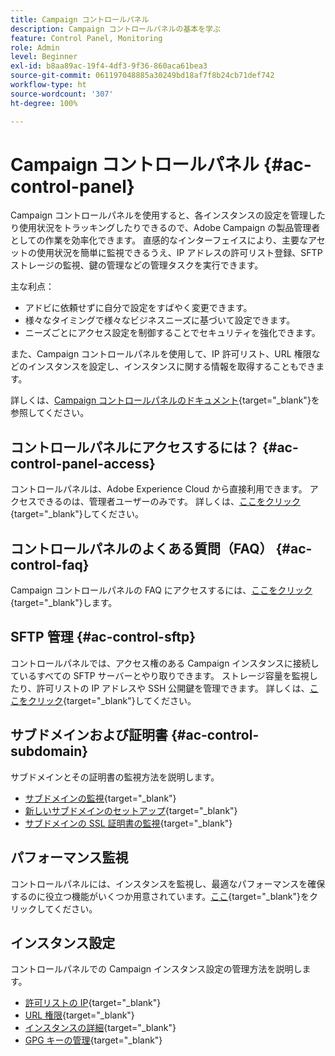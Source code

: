 ```yaml
---
title: Campaign コントロールパネル
description: Campaign コントロールパネルの基本を学ぶ
feature: Control Panel, Monitoring
role: Admin
level: Beginner
exl-id: b8aa89ac-19f4-4df3-9f36-860aca61bea3
source-git-commit: 061197048885a30249bd18af7f8b24cb71def742
workflow-type: ht
source-wordcount: '307'
ht-degree: 100%

---
```


# Campaign コントロールパネル {#ac-control-panel}

Campaign コントロールパネルを使用すると、各インスタンスの設定を管理したり使用状況をトラッキングしたりできるので、Adobe Campaign の製品管理者としての作業を効率化できます。 直感的なインターフェイスにより、主要なアセットの使用状況を簡単に監視できるうえ、IP アドレスの許可リスト登録、SFTP ストレージの監視、鍵の管理などの管理タスクを実行できます。

主な利点：

* アドビに依頼せずに自分で設定をすばやく変更できます。
* 様々なタイミングで様々なビジネスニーズに基づいて設定できます。
* ニーズごとにアクセス設定を制御することでセキュリティを強化できます。

また、Campaign コントロールパネルを使用して、IP 許可リスト、URL 権限などのインスタンスを設定し、インスタンスに関する情報を取得することもできます。

詳しくは、[Campaign コントロールパネルのドキュメント](https://experienceleague.adobe.com/docs/control-panel/using/control-panel-home.html?lang=ja){target="_blank"}を参照してください。

## コントロールパネルにアクセスするには？ {#ac-control-panel-access}

コントロールパネルは、Adobe Experience Cloud から直接利用できます。 アクセスできるのは、管理者ユーザーのみです。 詳しくは、[ここをクリック](https://experienceleague.adobe.com/docs/control-panel/using/discover-control-panel/accessing-control-panel.html?lang=ja){target="_blank"}してください。

## コントロールパネルのよくある質問（FAQ） {#ac-control-faq}

Campaign コントロールパネルの FAQ にアクセスするには、[ここをクリック](https://experienceleague.adobe.com/docs/control-panel/using/faq.html?lang=ja#control-panel){target="_blank"}します。

## SFTP 管理 {#ac-control-sftp}

コントロールパネルでは、アクセス権のある Campaign インスタンスに接続しているすべての SFTP サーバーとやり取りできます。 ストレージ容量を監視したり、許可リストの IP アドレスや SSH 公開鍵を管理できます。 詳しくは、[ここをクリック](https://experienceleague.adobe.com/docs/control-panel/using/sftp-management/about-sftp-management.html?lang=ja#sftp-management){target="_blank"}してください。

## サブドメインおよび証明書 {#ac-control-subdomain}

サブドメインとその証明書の監視方法を説明します。

* [サブドメインの監視](https://experienceleague.adobe.com/docs/control-panel/using/subdomains-and-certificates/monitoring-subdomains.html?lang=ja){target="_blank"}
* [新しいサブドメインのセットアップ](https://experienceleague.adobe.com/docs/control-panel/using/subdomains-and-certificates/setting-up-new-subdomain.html?lang=ja){target="_blank"}
* [サブドメインの SSL 証明書の監視](https://experienceleague.adobe.com/docs/control-panel/using/subdomains-and-certificates/monitoring-ssl-certificates.html?lang=ja){target="_blank"}

## パフォーマンス監視

コントロールパネルには、インスタンスを監視し、最適なパフォーマンスを確保するのに役立つ機能がいくつか用意されています。[ここ](https://experienceleague.adobe.com/docs/control-panel/using/performance-monitoring/about-performance-monitoring.html?lang=ja){target="_blank"}をクリックしてください。


## インスタンス設定

コントロールパネルでの Campaign インスタンス設定の管理方法を説明します。
* [許可リストの IP](https://experienceleague.adobe.com/docs/control-panel/using/instances-settings/ip-allow-listing-instance-access.html?lang=ja){target="_blank"}
* [URL 権限](https://experienceleague.adobe.com/docs/control-panel/using/instances-settings/url-permissions.html?lang=ja){target="_blank"}
* [インスタンスの詳細](https://experienceleague.adobe.com/docs/control-panel/using/instances-settings/instance-details.html?lang=ja){target="_blank"}
* [GPG キーの管理](https://experienceleague.adobe.com/docs/control-panel/using/instances-settings/gpg-keys-management.html?lang=ja){target="_blank"}
